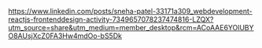 https://www.linkedin.com/posts/sneha-patel-33171a309_webdevelopment-reactjs-frontenddesign-activity-7349657078237474816-LZQX?utm_source=share&utm_medium=member_desktop&rcm=ACoAAE6YOlUBYO8AUsjXcZ0FA3Hw4mdOo-bS5Dk

